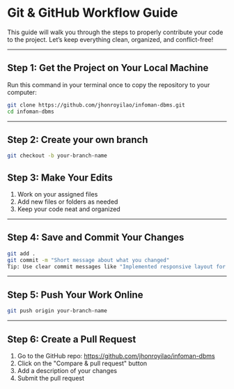 # Git & GitHub Workflow Guide

This guide will walk you through the steps to properly contribute your code to the project. Let’s keep everything clean, organized, and conflict-free!

---

## Step 1: Get the Project on Your Local Machine

Run this command in your terminal once to copy the repository to your computer:

```bash
git clone https://github.com/jhonroyilao/infoman-dbms.git
cd infoman-dbms
```
---

## Step 2: Create your own branch
```bash
git checkout -b your-branch-name
```

## Step 3: Make Your Edits
1. Work on your assigned files
2. Add new files or folders as needed
3. Keep your code neat and organized
---

## Step 4: Save and Commit Your Changes
```bash
git add .
git commit -m "Short message about what you changed"
Tip: Use clear commit messages like "Implemented responsive layout for homepage"
```
---

## Step 5: Push Your Work Online
```bash
git push origin your-branch-name
```
---

## Step 6: Create a Pull Request
  1. Go to the GitHub repo: https://github.com/jhonroyilao/infoman-dbms
  2. Click on the "Compare & pull request" button
  3. Add a description of your changes
  4. Submit the pull request




